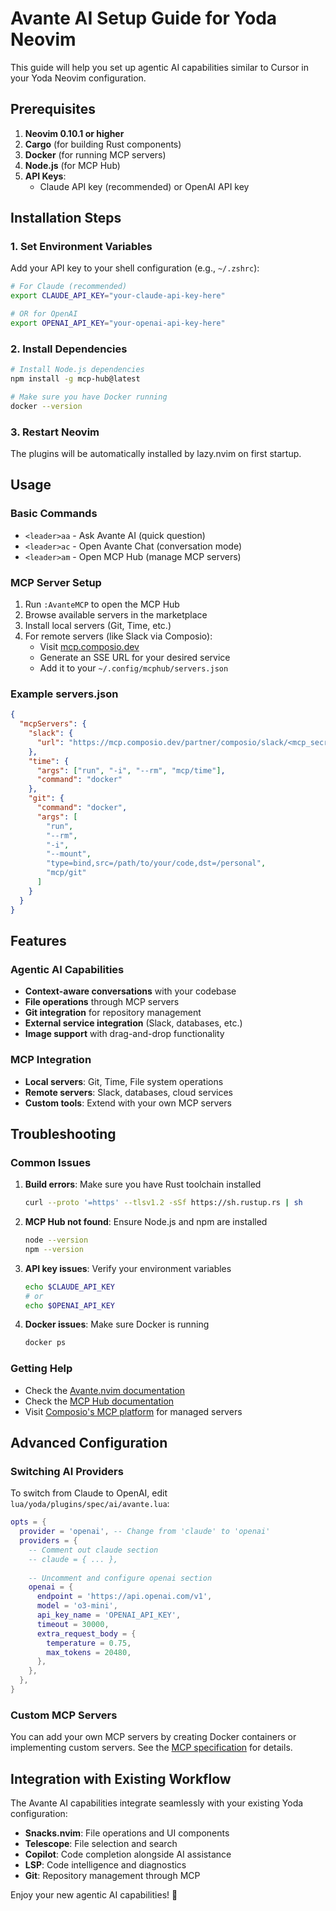 # Avante AI Setup Guide for Yoda Neovim

This guide will help you set up agentic AI capabilities similar to Cursor in your Yoda Neovim configuration.

## Prerequisites

1. **Neovim 0.10.1 or higher**
2. **Cargo** (for building Rust components)
3. **Docker** (for running MCP servers)
4. **Node.js** (for MCP Hub)
5. **API Keys**:
   - Claude API key (recommended) or OpenAI API key

## Installation Steps

### 1. Set Environment Variables

Add your API key to your shell configuration (e.g., `~/.zshrc`):

```bash
# For Claude (recommended)
export CLAUDE_API_KEY="your-claude-api-key-here"

# OR for OpenAI
export OPENAI_API_KEY="your-openai-api-key-here"
```

### 2. Install Dependencies

```bash
# Install Node.js dependencies
npm install -g mcp-hub@latest

# Make sure you have Docker running
docker --version
```

### 3. Restart Neovim

The plugins will be automatically installed by lazy.nvim on first startup.

## Usage

### Basic Commands

- `<leader>aa` - Ask Avante AI (quick question)
- `<leader>ac` - Open Avante Chat (conversation mode)
- `<leader>am` - Open MCP Hub (manage MCP servers)

### MCP Server Setup

1. Run `:AvanteMCP` to open the MCP Hub
2. Browse available servers in the marketplace
3. Install local servers (Git, Time, etc.)
4. For remote servers (like Slack via Composio):
   - Visit [mcp.composio.dev](https://mcp.composio.dev)
   - Generate an SSE URL for your desired service
   - Add it to your `~/.config/mcphub/servers.json`

### Example servers.json

```json
{
  "mcpServers": {
    "slack": {
      "url": "https://mcp.composio.dev/partner/composio/slack/<mcp_secret>"
    },
    "time": {
      "args": ["run", "-i", "--rm", "mcp/time"],
      "command": "docker"
    },
    "git": {
      "command": "docker",
      "args": [
        "run",
        "--rm",
        "-i",
        "--mount",
        "type=bind,src=/path/to/your/code,dst=/personal",
        "mcp/git"
      ]
    }
  }
}
```

## Features

### Agentic AI Capabilities
- **Context-aware conversations** with your codebase
- **File operations** through MCP servers
- **Git integration** for repository management
- **External service integration** (Slack, databases, etc.)
- **Image support** with drag-and-drop functionality

### MCP Integration
- **Local servers**: Git, Time, File system operations
- **Remote servers**: Slack, databases, cloud services
- **Custom tools**: Extend with your own MCP servers

## Troubleshooting

### Common Issues

1. **Build errors**: Make sure you have Rust toolchain installed
   ```bash
   curl --proto '=https' --tlsv1.2 -sSf https://sh.rustup.rs | sh
   ```

2. **MCP Hub not found**: Ensure Node.js and npm are installed
   ```bash
   node --version
   npm --version
   ```

3. **API key issues**: Verify your environment variables
   ```bash
   echo $CLAUDE_API_KEY
   # or
   echo $OPENAI_API_KEY
   ```

4. **Docker issues**: Make sure Docker is running
   ```bash
   docker ps
   ```

### Getting Help

- Check the [Avante.nvim documentation](https://github.com/yetone/avante.nvim)
- Check the [MCP Hub documentation](https://github.com/ravitemer/mcphub.nvim)
- Visit [Composio's MCP platform](https://mcp.composio.dev) for managed servers

## Advanced Configuration

### Switching AI Providers

To switch from Claude to OpenAI, edit `lua/yoda/plugins/spec/ai/avante.lua`:

```lua
opts = {
  provider = 'openai', -- Change from 'claude' to 'openai'
  providers = {
    -- Comment out claude section
    -- claude = { ... },
    
    -- Uncomment and configure openai section
    openai = {
      endpoint = 'https://api.openai.com/v1',
      model = 'o3-mini',
      api_key_name = 'OPENAI_API_KEY',
      timeout = 30000,
      extra_request_body = {
        temperature = 0.75,
        max_tokens = 20480,
      },
    },
  },
}
```

### Custom MCP Servers

You can add your own MCP servers by creating Docker containers or implementing custom servers. See the [MCP specification](https://modelcontextprotocol.io/) for details.

## Integration with Existing Workflow

The Avante AI capabilities integrate seamlessly with your existing Yoda configuration:

- **Snacks.nvim**: File operations and UI components
- **Telescope**: File selection and search
- **Copilot**: Code completion alongside AI assistance
- **LSP**: Code intelligence and diagnostics
- **Git**: Repository management through MCP

Enjoy your new agentic AI capabilities! 🚀 